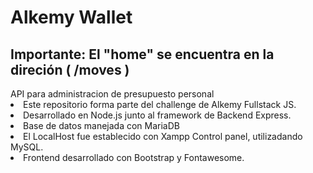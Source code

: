 # Alkemy Wallet
<h2> Importante: El "home" se encuentra en la direción ( /moves ) </h2>
<div> API para administracion de presupuesto personal
  <li> Este repositorio forma parte del challenge de Alkemy Fullstack JS. </li>
  <li> Desarrollado en Node.js junto al framework de Backend Express. </li>
  <li> Base de datos manejada con MariaDB </li>
  <li> El LocalHost fue establecido con Xampp Control panel, utilizadando MySQL. </li>
  <li> Frontend desarrollado con Bootstrap y Fontawesome. </li>
 </div>
 
